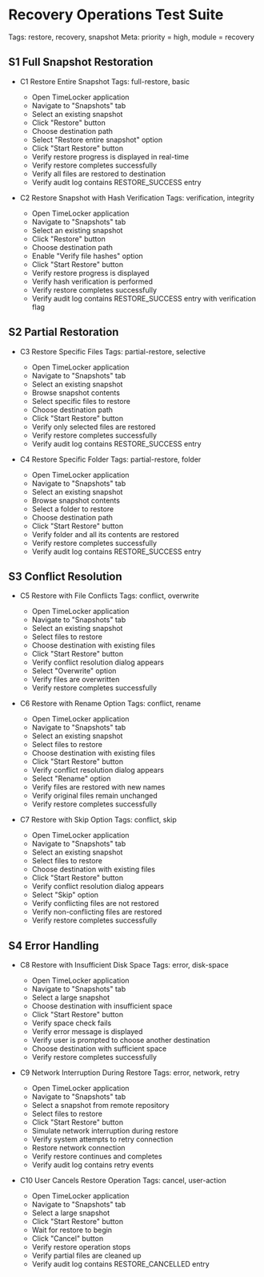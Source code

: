 # Recovery Operations Test Suite
Tags: restore, recovery, snapshot
Meta: priority = high, module = recovery

## S1 Full Snapshot Restoration
* C1 Restore Entire Snapshot
Tags: full-restore, basic
    * Open TimeLocker application
    * Navigate to "Snapshots" tab
    * Select an existing snapshot
    * Click "Restore" button
    * Choose destination path
    * Select "Restore entire snapshot" option
    * Click "Start Restore" button
    * Verify restore progress is displayed in real-time
    * Verify restore completes successfully
    * Verify all files are restored to destination
    * Verify audit log contains RESTORE_SUCCESS entry

* C2 Restore Snapshot with Hash Verification
Tags: verification, integrity
    * Open TimeLocker application
    * Navigate to "Snapshots" tab
    * Select an existing snapshot
    * Click "Restore" button
    * Choose destination path
    * Enable "Verify file hashes" option
    * Click "Start Restore" button
    * Verify restore progress is displayed
    * Verify hash verification is performed
    * Verify restore completes successfully
    * Verify audit log contains RESTORE_SUCCESS entry with verification flag

## S2 Partial Restoration
* C3 Restore Specific Files
Tags: partial-restore, selective
    * Open TimeLocker application
    * Navigate to "Snapshots" tab
    * Select an existing snapshot
    * Browse snapshot contents
    * Select specific files to restore
    * Choose destination path
    * Click "Start Restore" button
    * Verify only selected files are restored
    * Verify restore completes successfully
    * Verify audit log contains RESTORE_SUCCESS entry

* C4 Restore Specific Folder
Tags: partial-restore, folder
    * Open TimeLocker application
    * Navigate to "Snapshots" tab
    * Select an existing snapshot
    * Browse snapshot contents
    * Select a folder to restore
    * Choose destination path
    * Click "Start Restore" button
    * Verify folder and all its contents are restored
    * Verify restore completes successfully
    * Verify audit log contains RESTORE_SUCCESS entry

## S3 Conflict Resolution
* C5 Restore with File Conflicts
Tags: conflict, overwrite
    * Open TimeLocker application
    * Navigate to "Snapshots" tab
    * Select an existing snapshot
    * Select files to restore
    * Choose destination with existing files
    * Click "Start Restore" button
    * Verify conflict resolution dialog appears
    * Select "Overwrite" option
    * Verify files are overwritten
    * Verify restore completes successfully

* C6 Restore with Rename Option
Tags: conflict, rename
    * Open TimeLocker application
    * Navigate to "Snapshots" tab
    * Select an existing snapshot
    * Select files to restore
    * Choose destination with existing files
    * Click "Start Restore" button
    * Verify conflict resolution dialog appears
    * Select "Rename" option
    * Verify files are restored with new names
    * Verify original files remain unchanged
    * Verify restore completes successfully

* C7 Restore with Skip Option
Tags: conflict, skip
    * Open TimeLocker application
    * Navigate to "Snapshots" tab
    * Select an existing snapshot
    * Select files to restore
    * Choose destination with existing files
    * Click "Start Restore" button
    * Verify conflict resolution dialog appears
    * Select "Skip" option
    * Verify conflicting files are not restored
    * Verify non-conflicting files are restored
    * Verify restore completes successfully

## S4 Error Handling
* C8 Restore with Insufficient Disk Space
Tags: error, disk-space
    * Open TimeLocker application
    * Navigate to "Snapshots" tab
    * Select a large snapshot
    * Choose destination with insufficient space
    * Click "Start Restore" button
    * Verify space check fails
    * Verify error message is displayed
    * Verify user is prompted to choose another destination
    * Choose destination with sufficient space
    * Verify restore completes successfully

* C9 Network Interruption During Restore
Tags: error, network, retry
    * Open TimeLocker application
    * Navigate to "Snapshots" tab
    * Select a snapshot from remote repository
    * Select files to restore
    * Click "Start Restore" button
    * Simulate network interruption during restore
    * Verify system attempts to retry connection
    * Restore network connection
    * Verify restore continues and completes
    * Verify audit log contains retry events

* C10 User Cancels Restore Operation
Tags: cancel, user-action
    * Open TimeLocker application
    * Navigate to "Snapshots" tab
    * Select a large snapshot
    * Click "Start Restore" button
    * Wait for restore to begin
    * Click "Cancel" button
    * Verify restore operation stops
    * Verify partial files are cleaned up
    * Verify audit log contains RESTORE_CANCELLED entry